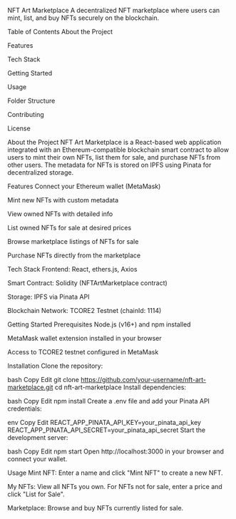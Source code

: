 NFT Art Marketplace
A decentralized NFT marketplace where users can mint, list, and buy NFTs securely on the blockchain.

Table of Contents
About the Project

Features

Tech Stack

Getting Started

Usage

Folder Structure

Contributing

License

About the Project
NFT Art Marketplace is a React-based web application integrated with an Ethereum-compatible blockchain smart contract to allow users to mint their own NFTs, list them for sale, and purchase NFTs from other users. The metadata for NFTs is stored on IPFS using Pinata for decentralized storage.

Features
Connect your Ethereum wallet (MetaMask)

Mint new NFTs with custom metadata

View owned NFTs with detailed info

List owned NFTs for sale at desired prices

Browse marketplace listings of NFTs for sale

Purchase NFTs directly from the marketplace

Tech Stack
Frontend: React, ethers.js, Axios

Smart Contract: Solidity (NFTArtMarketplace contract)

Storage: IPFS via Pinata API

Blockchain Network: TCORE2 Testnet (chainId: 1114)

Getting Started
Prerequisites
Node.js (v16+) and npm installed

MetaMask wallet extension installed in your browser

Access to TCORE2 testnet configured in MetaMask

Installation
Clone the repository:

bash
Copy
Edit
git clone https://github.com/your-username/nft-art-marketplace.git
cd nft-art-marketplace
Install dependencies:

bash
Copy
Edit
npm install
Create a .env file and add your Pinata API credentials:

env
Copy
Edit
REACT_APP_PINATA_API_KEY=your_pinata_api_key
REACT_APP_PINATA_API_SECRET=your_pinata_api_secret
Start the development server:

bash
Copy
Edit
npm start
Open http://localhost:3000 in your browser and connect your wallet.

Usage
Mint NFT: Enter a name and click "Mint NFT" to create a new NFT.

My NFTs: View all NFTs you own. For NFTs not for sale, enter a price and click "List for Sale".

Marketplace: Browse and buy NFTs currently listed for sale.

